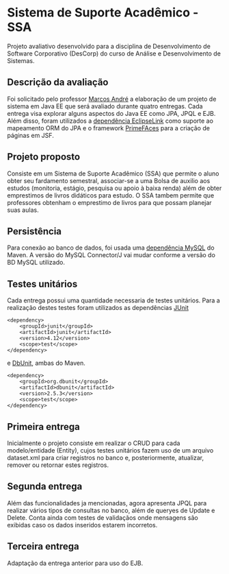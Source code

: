 # Sistema de Suporte Acadêmico - SSA

Projeto avaliativo desenvolvido para a disciplina de Desenvolvimento de Software Corporativo (DesCorp) do curso de Análise e Desenvolvimento de Sistemas.

## Descrição da avaliação

Foi solicitado pelo professor [Marcos André](https://github.com/marcosifpe) a elaboração de um projeto de sistema em Java EE que será avaliado durante quatro entregas.
Cada entrega visa explorar alguns aspectos do Java EE como JPA, JPQL e EJB. Além disso, foram utilizados a [dependência EclipseLink](https://mvnrepository.com/artifact/org.eclipse.persistence/eclipselink/2.5.0) como suporte ao mapeamento ORM do JPA e o framework [PrimeFAces](https://www.primefaces.org/showcase/) para a criação de páginas em JSF.

## Projeto proposto

Consiste em um Sistema de Suporte Acadêmico (SSA) que permite o aluno obter seu fardamento semestral, associar-se a uma Bolsa de auxilio aos estudos (monitoria, estágio, pesquisa ou apoio à baixa renda) além de obter emprestimos de livros didáticos para estudo.
O SSA tambem permite que professores obtenham o emprestimo de livros para que possam planejar suas aulas.

## Persistência

Para conexão ao banco de dados, foi usada uma [dependência MySQL](https://mvnrepository.com/artifact/mysql/mysql-connector-java) do Maven. A versão do MySQL Connector/J vai mudar conforme a versão do BD MySQL utilizado.

## Testes unitários

Cada entrega possui uma quantidade necessaria de testes unitários.
Para a realização destes testes foram utilizados as dependências [JUnit](https://mvnrepository.com/artifact/junit/junit/4.12) 
```
<dependency>
    <groupId>junit</groupId>
    <artifactId>junit</artifactId>
    <version>4.12</version>
    <scope>test</scope>
</dependency>
```

e [DbUnit](https://mvnrepository.com/artifact/org.dbunit/dbunit/2.5.1), ambas do Maven.
```
<dependency>
    <groupId>org.dbunit</groupId>
    <artifactId>dbunit</artifactId>
    <version>2.5.3</version>
    <scope>test</scope>            
</dependency>
```

## Primeira entrega

Inicialmente o projeto consiste em realizar o CRUD para cada modelo/entidade (Entity), cujos testes unitários fazem uso de um arquivo dataset.xml para criar registros no banco e, posteriormente, atualizar, remover ou retornar estes registros.

## Segunda entrega

Além das funcionalidades ja mencionadas, agora apresenta JPQL para realizar vários tipos de consultas no banco, além de queryes de Update e Delete. Conta ainda com testes de validaçãos onde mensagens são exibidas caso os dados inseridos estarem incorretos.

## Terceira entrega

Adaptação da entrega anterior para uso do EJB.






